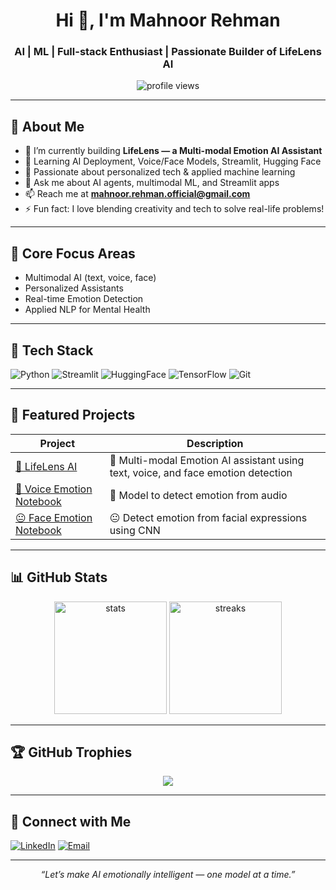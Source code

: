 
<h1 align="center">Hi 👋, I'm Mahnoor Rehman</h1>
<h3 align="center">AI | ML | Full-stack Enthusiast | Passionate Builder of LifeLens AI</h3>

<p align="center">
  <img src="https://komarev.com/ghpvc/?username=Mahnoor402-beep&label=Profile%20views&color=0e75b6&style=flat" alt="profile views" />
</p>


---

## 🌟 About Me
- 🔭 I’m currently building **LifeLens — a Multi-modal Emotion AI Assistant**
- 🧠 Learning AI Deployment, Voice/Face Models, Streamlit, Hugging Face
- 🌱 Passionate about personalized tech & applied machine learning
- 💬 Ask me about AI agents, multimodal ML, and Streamlit apps
- 📫 Reach me at **mahnoor.rehman.official@gmail.com**
- ⚡ Fun fact: I love blending creativity and tech to solve real-life problems!

---

## 🧠 Core Focus Areas

- Multimodal AI (text, voice, face)
- Personalized Assistants
- Real-time Emotion Detection
- Applied NLP for Mental Health

---

## 🚀 Tech Stack

![Python](https://img.shields.io/badge/Python-3670A0?logo=python&logoColor=white&style=for-the-badge)
![Streamlit](https://img.shields.io/badge/Streamlit-FF4B4B?logo=streamlit&logoColor=white&style=for-the-badge)
![HuggingFace](https://img.shields.io/badge/HuggingFace-%23FFB636?logo=huggingface&logoColor=black&style=for-the-badge)
![TensorFlow](https://img.shields.io/badge/TensorFlow-FF6F00?logo=tensorflow&logoColor=white&style=for-the-badge)
![Git](https://img.shields.io/badge/Git-F05032?logo=git&logoColor=white&style=for-the-badge)

---

## 📌 Featured Projects

| Project | Description |
|--------|-------------|
| [🚀 LifeLens AI](https://github.com/MahnoorRehman11/lifelens-ai) | 🎯 Multi-modal Emotion AI assistant using text, voice, and face emotion detection |
| [🎤 Voice Emotion Notebook](https://github.com/Mahnoor402-beep/VoiceEmotion) | 🎤 Model to detect emotion from audio |
| [😐 Face Emotion Notebook](https://github.com/Mahnoor402-beep/FaceEmotion) | 😐 Detect emotion from facial expressions using CNN |

---

## 📊 GitHub Stats

<p align="center">
  <img src="https://github-readme-stats.vercel.app/api?username=Mahnoor402-beep&show_icons=true&theme=radical" alt="stats" height="180"/>
  <img src="https://github-readme-streak-stats.herokuapp.com/?user=Mahnoor402-beep&theme=radical" alt="streaks" height="180"/>
</p>

---

## 🏆 GitHub Trophies

<p align="center">
  <img src="https://github-profile-trophy.vercel.app/?username=Mahnoor402-beep&theme=algolia&no-frame=true&no-bg=true" />
</p>

---

## 🔗 Connect with Me

[![LinkedIn](https://img.shields.io/badge/-LinkedIn-blue?style=for-the-badge&logo=Linkedin&logoColor=white)](https://www.linkedin.com/in/mahnoor-rehman-abbasi/)
[![Email](https://img.shields.io/badge/-Email-red?style=for-the-badge&logo=gmail&logoColor=white)](mailto:mahnoor.rehman.official@gmail.com)

---

<p align="center">
  <i>“Let’s make AI emotionally intelligent — one model at a time.”</i>
</p>
